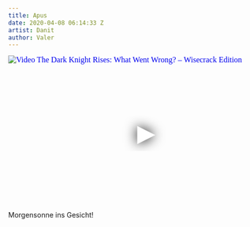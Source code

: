 ```yaml
---
title: Apus
date: 2020-04-08 06:14:33 Z
artist: Danit
author: Valer
---
```


<div class="video-container ">
<iframe
  width="560"
  height="315"
  src="https://www.youtube.com/embed/H29zQUwyetQ"
  srcdoc="<style>*{padding:0;margin:0;overflow:hidden}html,body{height:100%}img,span{position:absolute;width:100%;top:0;bottom:0;margin:auto}span{height:1.5em;text-align:center;font:48px/1.5 sans-serif;color:white;text-shadow:0 0 0.5em black}</style><a href=https://www.youtube.com/embed/H29zQUwyetQ?autoplay=1><img src=https://img.youtube.com/vi/H29zQUwyetQ/hqdefault.jpg alt='Video The Dark Knight Rises: What Went Wrong? – Wisecrack Edition'><span>▶</span></a>"
  frameborder="0"
  allow="accelerometer; autoplay; encrypted-media; gyroscope; picture-in-picture"
  allowfullscreen
></iframe>
</div>

<div class="post-content-message"> 
Morgensonne ins Gesicht!
</div>